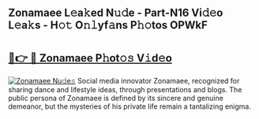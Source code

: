 ## Zonamaee L𝚎a𝚔ed N𝚞𝚍e - Part-N16 Vi𝚍𝚎o L𝚎a𝚔s - H𝚘𝚝 O𝚗𝚕yf𝚊ns P𝚑𝚘tos OPWkF

# <h2><a href="http://kfdo68.oniu.top/?m=Zonamaee">🔗👉 🔴 Zonamaee P𝚑ot𝚘𝚜 V𝚒d𝚎o</a></h2>

[![Zonamaee Nu𝚍e𝚜](https://i.imgur.com/0qMVB7G.gif)](http://kfdo68.oniu.top/?m=Zonamaee)
Social media innovator Zonamaee, recognized for sharing dance and lifestyle ideas, through presentations and blogs. The public persona of Zonamaee is defined by its sincere and genuine demeanor, but the mysteries of his private life remain a tantalizing enigma.  
